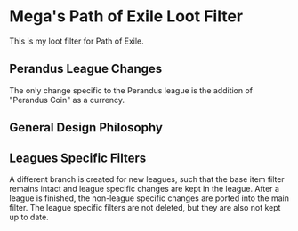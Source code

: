# Mega's Path of Exile Loot Filter
This is my loot filter for Path of Exile. 

## Perandus League Changes
The only change specific to the Perandus league is the addition of "Perandus Coin" as a currency. 

## General Design Philosophy


## Leagues Specific Filters
A different branch is created for new leagues, such that the base item filter remains intact and league specific changes are kept in the league. After a league is finished, the non-league specific changes are ported into the main filter. The league specific filters are not deleted, but they are also not kept up to date.
